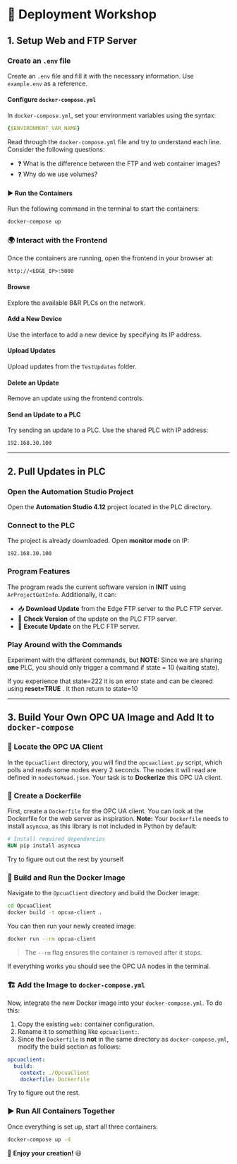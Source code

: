
# 🚀 Deployment Workshop

## 1. Setup Web and FTP Server

### Create an `.env` file
Create an `.env` file and fill it with the necessary information. Use `example.env` as a reference.

#### Configure `docker-compose.yml`
In `docker-compose.yml`, set your environment variables using the syntax:

```yaml
{$ENVIRONMENT_VAR_NAME}
```

Read through the `docker-compose.yml` file and try to understand each line. Consider the following questions:
- ❓ What is the difference between the FTP and web container images?
- ❓  Why do we use volumes?

#### ▶️ Run the Containers
Run the following command in the terminal to start the containers:

```sh
docker-compose up
```

### 🌍 Interact with the Frontend
Once the containers are running, open the frontend in your browser at:

```
http://<EDGE_IP>:5000
```

####  Browse
Explore the available B&R PLCs on the network.

#### Add a New Device
Use the interface to add a new device by specifying its IP address.

#### Upload Updates
Upload updates from the `TestUpdates` folder.

#### Delete an Update
Remove an update using the frontend controls.

#### Send an Update to a PLC
Try sending an update to a PLC. Use the shared PLC with IP address:

```
192.168.30.100
```

---



## 2. Pull Updates in PLC

### Open the Automation Studio Project
Open the **Automation Studio 4.12** project located in the PLC directory.

### Connect to the PLC
The project is already downloaded. Open **monitor mode** on IP:

```
192.168.30.100
```

### Program Features
The program reads the current software version in **INIT** using `ArProjectGetInfo`. Additionally, it can:

- 📥 **Download Update** from the Edge FTP server to the PLC FTP server.
- 🔄 **Check Version** of the update on the PLC FTP server.
- 🚀 **Execute Update** on the PLC FTP server.

### Play Around with the Commands
Experiment with the different commands, but **NOTE:** Since we are sharing **one** PLC, you should only trigger a command if state = 10 (waiting state).

If you experience that state=222 it is an error state and can be cleared using **reset=TRUE** . It then return to state=10

---



## 3. Build Your Own OPC UA Image and Add It to `docker-compose`

### 📂 Locate the OPC UA Client
In the `OpcuaClient` directory, you will find the `opcuaclient.py` script, which polls and reads some nodes every 2 seconds. The nodes it will read are defined in `nodesToRead.json`. Your task is to **Dockerize** this OPC UA client.

### 📝 Create a Dockerfile
First, create a `Dockerfile` for the OPC UA client. You can look at the Dockerfile for the web server as inspiration. **Note:** Your `Dockerfile` needs to install `asyncua`, as this library is not included in Python by default:

```dockerfile
# Install required dependencies
RUN pip install asyncua
```

Try to figure out out the rest by yourself.

### 🔨 Build and Run the Docker Image

Navigate to the `OpcuaClient` directory and build the Docker image:

```sh
cd OpcuaClient
docker build -t opcua-client .
```

You can then run your newly created image:

```sh
docker run --rm opcua-client
```

> The `--rm` flag ensures the container is removed after it stops.

If everything works you should see the OPC UA nodes in the terminal.

### 🏗️ Add the Image to `docker-compose.yml`
Now, integrate the new Docker image into your `docker-compose.yml`. To do this:
1. Copy the existing `web:` container configuration.
2. Rename it to something like `opcuaclient:`.
3. Since the `Dockerfile` is **not** in the same directory as `docker-compose.yml`, modify the build section as follows:

```yaml
opcuaclient:
  build:
    context: ./OpcuaClient
    dockerfile: Dockerfile
```

Try to figure out the rest.

### ▶️ Run All Containers Together

Once everything is set up, start all three containers:

```sh
docker-compose up -d
```

🎉 **Enjoy your creation!** 😃
